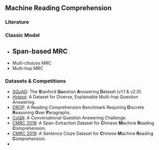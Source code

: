 ## Machine Reading Comprehension

### Literature

### Classic Model
  - Span-based MRC
    - 
  - Multi-choices MRC
  - Multi-hop MRC

### Datasets & Competitions
  - [SQuAD](https://rajpurkar.github.io/SQuAD-explorer/): The **S**tanford **Qu**estion **A**nswering **D**ataset (v1.1 & v2.0).
  - [Hotpot](https://hotpotqa.github.io/): A Dataset for Diverse, Explainable Multi-hop Question Answering.
  - [DROP](https://allennlp.org/drop): A Reading Comprehension Benchmark Requiring **D**iscrete **R**easoning **O**ver **P**aragraphs.
  - [CoQA](https://stanfordnlp.github.io/coqa/): A Conversational Question Answering Challenge.
  - [CMRC 2018](https://ymcui.com/cmrc2018/): A Span-Extraction Dataset for **C**hinese **M**achine **R**eading **C**omprehension.
  - [CMRC 2019](https://ymcui.com/cmrc2019/): A Sentence Cloze Dataset for **C**hinese **M**achine **R**eading **C**omprehension.
  - 

